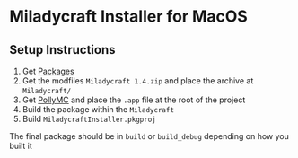 # Miladycraft Installer for MacOS

## Setup Instructions
1) Get [Packages](http://s.sudre.free.fr/files/Packages_1211_dev.dmg)
2) Get the modfiles `Miladycraft 1.4.zip` and place the archive at `Miladycraft/`
3) Get [PollyMC](PollyMC-macOS-8.0.tar.gz) and place the `.app` file at the root of the project
4) Build the package within the `Miladycraft`
5) Build `MiladycraftInstaller.pkgproj`

The final package should be in `build` or `build_debug` depending on how you built it
